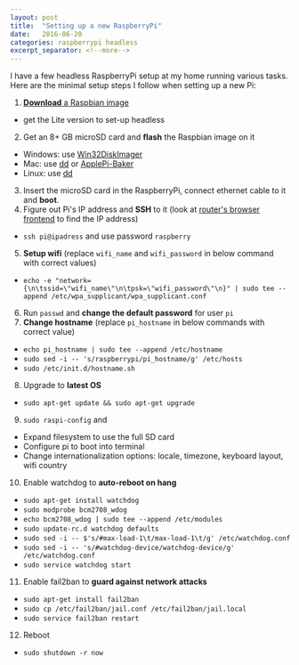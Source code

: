 ```yaml
---
layout: post
title:  "Setting up a new RaspberryPi"
date:   2016-06-20
categories: raspberrypi headless
excerpt_separator: <!--more-->
---
```

I have a few headless RaspberryPi setup at my home running various tasks.
Here are the minimal setup steps I follow when setting up a new Pi:
<!--more-->

1. [**Download** a Raspbian image](https://www.raspberrypi.org/downloads/raspbian/)
  * get the Lite version to set-up headless
2. Get an 8+ GB microSD card and **flash** the Raspbian image on it
  * Windows: use [Win32DiskImager](https://www.raspberrypi.org/documentation/installation/installing-images/windows.md)
  * Mac: use [dd](https://www.raspberrypi.org/documentation/installation/installing-images/mac.md) or [ApplePi-Baker](http://www.tweaking4all.com/hardware/raspberry-pi/macosx-apple-pi-baker/)
  * Linux: use [dd](https://www.raspberrypi.org/documentation/installation/installing-images/linux.md)
3. Insert the microSD card in the RaspberryPi, connect ethernet cable to it and **boot**.
4. Figure out Pi's IP address and **SSH** to it (look at [router's browser frontend](http://192.168.1.1) to find the IP address)
  * `ssh pi@ipadress` and use password `raspberry`
5. **Setup wifi** (replace `wifi_name` and `wifi_password` in below command with correct values)
  * `echo -e "network={\n\tssid=\"wifi_name\"\n\tpsk=\"wifi_password\"\n}" | sudo tee --append /etc/wpa_supplicant/wpa_supplicant.conf`
6. Run `passwd` and **change the default password** for user `pi`
7. **Change hostname** (replace `pi_hostname` in below commands with correct value)
  * `echo pi_hostname | sudo tee --append /etc/hostname`
  * `sudo sed -i -- 's/raspberrypi/pi_hostname/g' /etc/hosts`
  * `sudo /etc/init.d/hostname.sh`
8. Upgrade to **latest OS**
  * `sudo apt-get update && sudo apt-get upgrade`
9. `sudo raspi-config` and
  * Expand filesystem to use the full SD card
  * Configure pi to boot into terminal
  * Change internationalization options: locale, timezone, keyboard layout, wifi country
10. Enable watchdog to **auto-reboot on hang**
  * `sudo apt-get install watchdog`
  * `sudo modprobe bcm2708_wdog`
  * `echo bcm2708_wdog | sudo tee --append /etc/modules`
  * `sudo update-rc.d watchdog defaults`
  * `sudo sed -i -- $'s/#max-load-1\t/max-load-1\t/g' /etc/watchdog.conf`
  * `sudo sed -i -- 's/#watchdog-device/watchdog-device/g' /etc/watchdog.conf`
  * `sudo service watchdog start`
11. Enable fail2ban to **guard against network attacks**
  * `sudo apt-get install fail2ban`
  * `sudo cp /etc/fail2ban/jail.conf /etc/fail2ban/jail.local`
  * `sudo service fail2ban restart`
12. Reboot
  * `sudo shutdown -r now`
